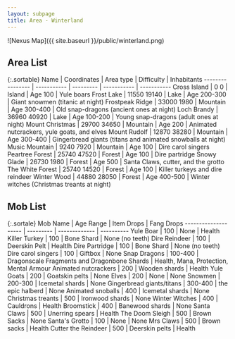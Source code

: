 ```yaml
---
layout: subpage
title: Area - Winterland
---
```

<!--
flying broomstick: The first is you, if that helps you to see.
titanic snowman: The second is for fishing, and the source of this world.
swarm of tiny elves: The third (and last) is the beginning of the end.
animated snowball: Speak the answer to Odin, in one of his forms.
-->

![Nexus Map]({{ site.baseurl }}/public/winterland.png)

## Area List

{:.sortable}
Name             | Coordinates | Area type | Difficulty  | Inhabitants
---------------- | ----------- | --------- | ----------- | -----------
Cross Island     | 0 0         | Island    | Age 100     | Yule boars
Frost Lake       | 11550 19140 | Lake      | Age 200-300 | Giant snowmen (titanic at night)
Frostpeak Ridge  | 33000 1980  | Mountain  | Age 300-400 | Old snap-dragons (ancient ones at night)
Loch Brandy      | 36960 40920 | Lake      | Age 100-200 | Young snap-dragons (adult ones at night)
Mount Christmas  | 29700 34650 | Mountain  | Age 200     | Animated nutcrackers, yule goats, and elves
Mount Rudolf     | 12870 38280 | Mountain  | Age 300-400 | Gingerbread giants (titans and animated snowballs at night)
Music Mountain   | 9240 7920   | Mountain  | Age 100     | Dire carol singers
Peartree Forest  | 25740 47520 | Forest    | Age 100     | Dire partridge
Snowy Glade      | 26730 1980  | Forest    | Age 500     | Santa Claws, cutter, and the grotto
The White Forest | 25740 14520 | Forest    | Age 100     | Killer turkeys and dire reindeer
Winter Wood      | 44880 28050 | Forest    | Age 400-500 | Winter witches (Christmas treants at night)

## Mob List

{:.sortale}
Mob Name             | Age Range | Item Drops    | Fang Drops
-------------------- | --------- | ------------- | ----------
Yule Boar            | 100       | None          | Health
Killer Turkey        | 100       | Bone Shard    | None (no teeth)
Dire Reindeer        | 100       | Deerskin Pelt | Healtlh
Dire Partridge       | 100       | Bone Shard    | None (no teeth)
Dire carol singers   | 100       | Giftbox       | None
Snap Dragons         | 100-400   | Dragonscale Fragments and Dragonbone Shards | Health, Mana, Protection, Mental Armour
Animated nutcrackers | 200       | Wooden shards | Health
Yule Goats           | 200       | Goatskin pelts | None
Elves                | 200       | None           | None
Snowmen              | 200-300   | Icemetal shards | None
Gingerbread giants/titans | 300-400 | the epic halberd | None
Animated snoballs    | 400       | Icemetal shards | None
Christmas treants    | 500       | Ironwood shards | None
Winter Witches       | 400       | Cauldrons       | Health
Broomstick           | 400       | Banewood shards | None
Santa Claws          | 500       | Unerring spears | Health
The Doom Sleigh      | 500       | Brown Sacks     | None
Santa's Grotto       | 100       | None            | None
Mrs Claws            | 500       | Brown sacks     | Health
Cutter the Reindeer  | 500       | Deerskin pelts  | Health
